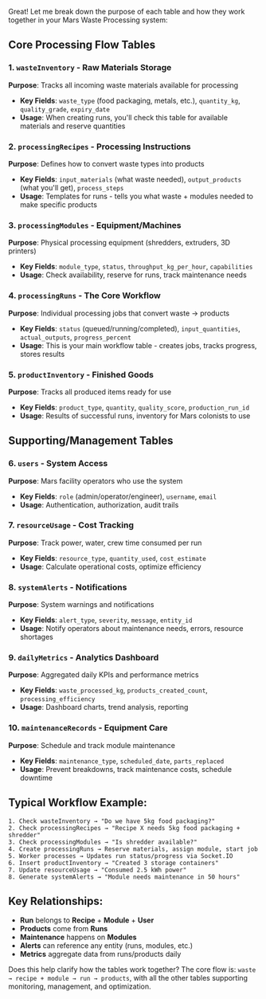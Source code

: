 Great! Let me break down the purpose of each table and how they work together in your Mars Waste Processing system:

## Core Processing Flow Tables

### 1. **`wasteInventory`** - Raw Materials Storage
**Purpose**: Tracks all incoming waste materials available for processing
- **Key Fields**: `waste_type` (food packaging, metals, etc.), `quantity_kg`, `quality_grade`, `expiry_date`
- **Usage**: When creating runs, you'll check this table for available materials and reserve quantities

### 2. **`processingRecipes`** - Processing Instructions  
**Purpose**: Defines how to convert waste types into products
- **Key Fields**: `input_materials` (what waste needed), `output_products` (what you'll get), `process_steps`
- **Usage**: Templates for runs - tells you what waste + modules needed to make specific products

### 3. **`processingModules`** - Equipment/Machines
**Purpose**: Physical processing equipment (shredders, extruders, 3D printers)
- **Key Fields**: `module_type`, `status`, `throughput_kg_per_hour`, `capabilities`
- **Usage**: Check availability, reserve for runs, track maintenance needs

### 4. **`processingRuns`** - The Core Workflow
**Purpose**: Individual processing jobs that convert waste → products
- **Key Fields**: `status` (queued/running/completed), `input_quantities`, `actual_outputs`, `progress_percent`
- **Usage**: This is your main workflow table - creates jobs, tracks progress, stores results

### 5. **`productInventory`** - Finished Goods
**Purpose**: Tracks all produced items ready for use
- **Key Fields**: `product_type`, `quantity`, `quality_score`, `production_run_id`
- **Usage**: Results of successful runs, inventory for Mars colonists to use

## Supporting/Management Tables

### 6. **`users`** - System Access
**Purpose**: Mars facility operators who use the system
- **Key Fields**: `role` (admin/operator/engineer), `username`, `email`
- **Usage**: Authentication, authorization, audit trails

### 7. **`resourceUsage`** - Cost Tracking
**Purpose**: Track power, water, crew time consumed per run
- **Key Fields**: `resource_type`, `quantity_used`, `cost_estimate`
- **Usage**: Calculate operational costs, optimize efficiency

### 8. **`systemAlerts`** - Notifications
**Purpose**: System warnings and notifications
- **Key Fields**: `alert_type`, `severity`, `message`, `entity_id`
- **Usage**: Notify operators about maintenance needs, errors, resource shortages

### 9. **`dailyMetrics`** - Analytics Dashboard
**Purpose**: Aggregated daily KPIs and performance metrics
- **Key Fields**: `waste_processed_kg`, `products_created_count`, `processing_efficiency`
- **Usage**: Dashboard charts, trend analysis, reporting

### 10. **`maintenanceRecords`** - Equipment Care
**Purpose**: Schedule and track module maintenance
- **Key Fields**: `maintenance_type`, `scheduled_date`, `parts_replaced`
- **Usage**: Prevent breakdowns, track maintenance costs, schedule downtime

## Typical Workflow Example:

```
1. Check wasteInventory → "Do we have 5kg food packaging?"
2. Check processingRecipes → "Recipe X needs 5kg food packaging + shredder"  
3. Check processingModules → "Is shredder available?"
4. Create processingRuns → Reserve materials, assign module, start job
5. Worker processes → Updates run status/progress via Socket.IO
6. Insert productInventory → "Created 3 storage containers"
7. Update resourceUsage → "Consumed 2.5 kWh power"
8. Generate systemAlerts → "Module needs maintenance in 50 hours"
```

## Key Relationships:
- **Run** belongs to **Recipe** + **Module** + **User**
- **Products** come from **Runs**
- **Maintenance** happens on **Modules**
- **Alerts** can reference any entity (runs, modules, etc.)
- **Metrics** aggregate data from runs/products daily

Does this help clarify how the tables work together? The core flow is: `waste → recipe + module → run → products`, with all the other tables supporting monitoring, management, and optimization.
